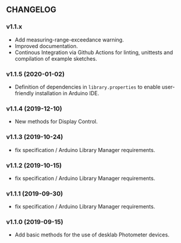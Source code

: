 ## CHANGELOG

### v1.1.x 
  - Add measuring-range-exceedance warning.
  - Improved documentation.
  - Continous Integration via Github Actions for linting, unittests and compilation of example sketches.

### v1.1.5 (2020-01-02)
  - Definition of dependencies in `library.properties` to enable user-friendly installation in Arduino IDE.

### v1.1.4 (2019-12-10)
  - New methods for Display Control.

### v1.1.3 (2019-10-24)
  - fix specification / Arduino Library Manager requirements.

### v1.1.2 (2019-10-15)
  - fix specification / Arduino Library Manager requirements.

### v1.1.1 (2019-09-30)
  - fix specification / Arduino Library Manager requirements.

### v1.1.0 (2019-09-15)
  - Add basic methods for the use of desklab Photometer devices.